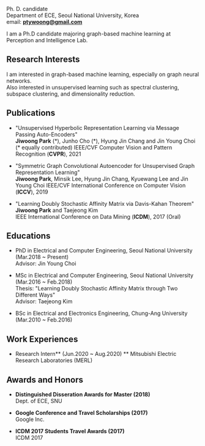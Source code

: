 Ph. D. candidate  
Department of ECE, Seoul National University, Korea  
email: **ptywoong@gmail.com**  

I am a Ph.D candidate majoring graph-based machine learning at Perception and Intelligence Lab.

## Research Interests

I am interested in graph-based machine learning, especially on graph neural networks.  
Also interested in unsupervised learning such as spectral clustering, subspace clustering, and dimensionality reduction.

## Publications

* "Unsupervised Hyperbolic Representation Learning via Message Passing Auto-Encoders"  
**Jiwoong Park** (\*), Junho Cho (\*), Hyung Jin Chang and Jin Young Choi (* equally contributed)
IEEE/CVF Computer Vision and Pattern Recognition (**CVPR**), 2021

* "Symmetric Graph Convolutional Autoencoder for Unsupervised Graph Representation Learning"  
**Jiwoong Park**, Minsik Lee, Hyung Jin Chang, Kyuewang Lee and Jin Young Choi
IEEE/CVF International Conference on Computer Vision (**ICCV**), 2019 

* "Learning Doubly Stochastic Affinity Matrix via Davis-Kahan Theorem"  
**Jiwoong Park** and Taejeong Kim  
IEEE International Conference on Data Mining (**ICDM**), 2017 (Oral)

## Educations

* PhD in Electrical and Computer Engineering, Seoul National University (Mar.2018 ~ Present)  
Advisor: Jin Young Choi

* MSc in Electrical and Computer Engineering, Seoul National University (Mar.2016 ~ Feb.2018)  
Thesis: "Learning Doubly Stochastic Affinity Matrix through Two Different Ways"  
Advisor: Taejeong Kim

* BSc in Electrical and Electronics Engineering, Chung-Ang University (Mar.2010 ~ Feb.2016)

## Work Experiences
* Research Intern** (Jun.2020 ~ Aug.2020) 
** Mitsubishi Electric Research Laboratories (MERL)


## Awards and Honors

* **Distinguished Disseration Awards for Master (2018)**  
Dept. of ECE, SNU  

* **Google Conference and Travel Scholarships (2017)**  
Google Inc.

* **ICDM 2017 Students Travel Awards (2017)**  
ICDM 2017
